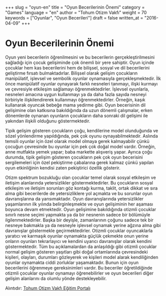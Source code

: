 +++
slug = "oyun-en"
title = "Oyun Becerilerinin Önemi"
category = "Games"
language = "en"
author = "Tohum Otizm Vakfı"
weight = 70
keywords = ["Oyunlar", "Oyun Becerileri"]
draft = false
written_at = "2016-04-09"
+++
# Oyun Becerilerinin Önemi

Oyun yeni becerilerin öğrenilmesini ve bu becerilerin gerçekleştirilmesini sağladığı için çocuk gelişiminde çok önemli bir yere sahiptir. Oyun içinde çocuklar hem kas becerilerini hem de bilişsel, sosyal ve dil becerilerini geliştirme fırsatı bulmaktadırlar. Bilişsel olarak gelişim çocukların manipülatif, işlevsel ve sembolik oyunlar oynamasıyla gerçekleşmektedir. İlk önce manipülatif oyunlar oynayarak farklı nesneleri tanımayı, ilişki kurmayı ve çevresiyle etkileşim sağlamayı öğrenmektedirler. İşlevsel oyunlarla, nesneleri amacına uygun kullanmayı ya da daha fazla sayıda nesneyi birbiriyle ilişkilendirerek kullanmayı öğrenmektedirler. Örneğin, kaşık kullanarak oyuncak bebeğe mama yedirme gibi. Oyun becerisinin dil gelişimine olan katkısına bakıldığında da uzun dönemli çalışmalar, erken dönemlerde oynanan oyunların çocukların daha sonraki dil gelişimi ile yakından ilişkili olduğunu göstermektedir.

Tipik gelişim gösteren çocukların çoğu, kendilerine model olunduğunda ve sözel yönlendirme yapıldığında, pek çok oyunu oynayabilmektedir. Aslında temsili oyunlar için özel olarak model olmaya gerek kalmayabilir çünkü çocuğun çevresinde bu oyunlar için pek çok doğal model vardır. Örneğin, anne mutfakta yemek yapar; baba markette alışveriş yapar. Ayrıca çoğu durumda, tipik gelişim gösteren çocukların pek çok oyun becerisini sergilemeleri için özel pekiştirme çabalarına gerek kalmaz çünkü yapılan oyun etkinliğinin kendisi zaten pekiştirici özellik gösterir.

Otizm spektrum bozukluğu olan çocuklar temel olarak sosyal etkileşim ve iletişim alanlarında yetersizlikler göstermektedirler. Bu çocukların sosyal etkileşim ve iletişim sorunları göz kontağı kurma, taklit, ortak dikkat ve sıra alma gibi becerilerde de yetersizliklere yol açmakta ve bu sorunlar oyun davranışlarına da yansımaktadır. Oyun davranışlarında yetersizlikler yaşamlarının ilk yılında belirginleşmekte ve oyun gelişiminin her aşaması boyunca devam etmektedir. Oyun gelişimine bakıldığında otizmli çocuklar sınırlı nesne seçimi yapmakta ya da bir nesnenin sadece bir bölümüyle ilgilenmektedirler. Başka bir deyişle, zamanlarının çoğunu sadece tek bir nesneye bakmakla ya da nesneyle işlevsel oynamak yerine ağzına alma gibi davranışlar göstermekle geçirmektedirler. Otizmli çocuklar oyuncaklarla yaratıcı ve karmaşık oyunlar oynamakta güçlük çekmekte onun yerine onların oyunları tekrarlayıcı ve kendini uyarıcı davranışlar olarak kendini göstermektedir. Tüm bu açıklamalardan da anlaşıldığı gibi otizmli çocuklar normal gelişim gösteren yaşıtları gibi doğal ortamlarında çevresindeki kişileri, olayları, durumları gözleyerek ve kişileri model alarak kendiliğinden oyunlar oynamakta ciddi zorluklar yaşamaktadır. Bunun için oyun becerilerini öğrenmeye gereksinimleri vardır. Bu beceriler öğretildiğinde otizmli çocuklar oyunlar oynamayı öğrenebilirler ve oyun becerileri diğer gelişim alanlarını da olumlu yönde destekleyebilir.

Alıntıdır: [Tohum Otizm Vakfı Eğitim Portalı](http://www.tohumotizmportali.org/icerik/temel-becerileri-kazandirmak/oyun-oynama/oyun-becerilerinin-onemi)